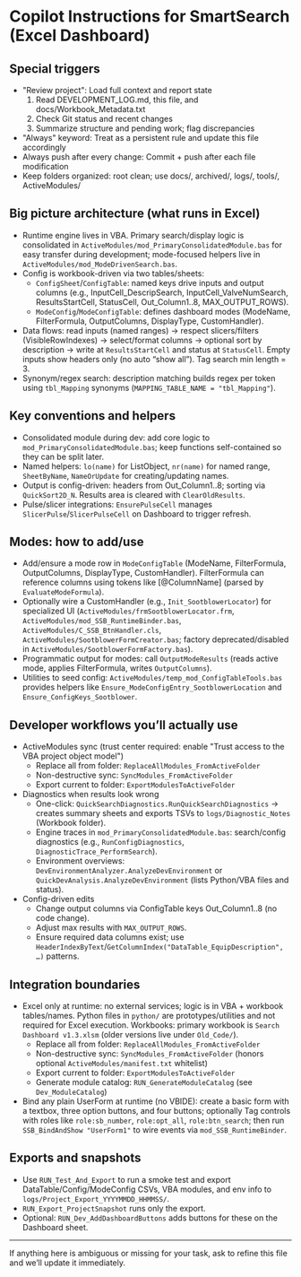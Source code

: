 # Copilot Instructions for SmartSearch (Excel Dashboard)

## Special triggers
- "Review project": Load full context and report state
  1) Read DEVELOPMENT_LOG.md, this file, and docs/Workbook_Metadata.txt
  2) Check Git status and recent changes
  3) Summarize structure and pending work; flag discrepancies
- "Always" keyword: Treat as a persistent rule and update this file accordingly
- Always push after every change: Commit + push after each file modification
- Keep folders organized: root clean; use docs/, archived/, logs/, tools/, ActiveModules/

## Big picture architecture (what runs in Excel)
- Runtime engine lives in VBA. Primary search/display logic is consolidated in `ActiveModules/mod_PrimaryConsolidatedModule.bas` for easy transfer during development; mode-focused helpers live in `ActiveModules/mod_ModeDrivenSearch.bas`.
- Config is workbook-driven via two tables/sheets:
  - `ConfigSheet`/`ConfigTable`: named keys drive inputs and output columns (e.g., InputCell_DescripSearch, InputCell_ValveNumSearch, ResultsStartCell, StatusCell, Out_Column1..8, MAX_OUTPUT_ROWS).
  - `ModeConfig`/`ModeConfigTable`: defines dashboard modes (ModeName, FilterFormula, OutputColumns, DisplayType, CustomHandler).
- Data flows: read inputs (named ranges) → respect slicers/filters (VisibleRowIndexes) → select/format columns → optional sort by description → write at `ResultsStartCell` and status at `StatusCell`. Empty inputs show headers only (no auto “show all”). Tag search min length = 3.
- Synonym/regex search: description matching builds regex per token using `tbl_Mapping` synonyms (`MAPPING_TABLE_NAME = "tbl_Mapping"`).

## Key conventions and helpers
- Consolidated module during dev: add core logic to `mod_PrimaryConsolidatedModule.bas`; keep functions self-contained so they can be split later.
- Named helpers: `lo(name)` for ListObject, `nr(name)` for named range, `SheetByName`, `NameOrUpdate` for creating/updating names.
- Output is config-driven: headers from Out_Column1..8; sorting via `QuickSort2D_N`. Results area is cleared with `ClearOldResults`.
- Pulse/slicer integrations: `EnsurePulseCell` manages `SlicerPulse`/`SlicerPulseCell` on Dashboard to trigger refresh.

## Modes: how to add/use
- Add/ensure a mode row in `ModeConfigTable` (ModeName, FilterFormula, OutputColumns, DisplayType, CustomHandler). FilterFormula can reference columns using tokens like [@ColumnName] (parsed by `EvaluateModeFormula`).
- Optionally wire a CustomHandler (e.g., `Init_SootblowerLocator`) for specialized UI (`ActiveModules/frmSootblowerLocator.frm`, `ActiveModules/mod_SSB_RuntimeBinder.bas`, `ActiveModules/C_SSB_BtnHandler.cls`, `ActiveModules/SootblowerFormCreator.bas`; factory deprecated/disabled in `ActiveModules/SootblowerFormFactory.bas`).
- Programmatic output for modes: call `OutputModeResults` (reads active mode, applies FilterFormula, writes `OutputColumns`).
- Utilities to seed config: `ActiveModules/temp_mod_ConfigTableTools.bas` provides helpers like `Ensure_ModeConfigEntry_SootblowerLocation` and `Ensure_ConfigKeys_Sootblower`.

## Developer workflows you’ll actually use
- ActiveModules sync (trust center required: enable "Trust access to the VBA project object model")
  - Replace all from folder: `ReplaceAllModules_FromActiveFolder`
  - Non-destructive sync: `SyncModules_FromActiveFolder`
  - Export current to folder: `ExportModulesToActiveFolder`
- Diagnostics when results look wrong
  - One-click: `QuickSearchDiagnostics.RunQuickSearchDiagnostics` → creates summary sheets and exports TSVs to `logs/Diagnostic_Notes` (Workbook folder).
  - Engine traces in `mod_PrimaryConsolidatedModule.bas`: search/config diagnostics (e.g., `RunConfigDiagnostics`, `DiagnosticTrace_PerformSearch`).
  - Environment overviews: `DevEnvironmentAnalyzer.AnalyzeDevEnvironment` or `QuickDevAnalysis.AnalyzeDevEnvironment` (lists Python/VBA files and status).
- Config-driven edits
  - Change output columns via ConfigTable keys Out_Column1..8 (no code change).
  - Adjust max results with `MAX_OUTPUT_ROWS`.
  - Ensure required data columns exist; use `HeaderIndexByText`/`GetColumnIndex("DataTable_EquipDescription", …)` patterns.

## Integration boundaries
- Excel only at runtime: no external services; logic is in VBA + workbook tables/names. Python files in `python/` are prototypes/utilities and not required for Excel execution.
 Workbooks: primary workbook is `Search Dashboard v1.3.xlsm` (older versions live under `Old_Code/`).
  - Replace all from folder: `ReplaceAllModules_FromActiveFolder`
  - Non-destructive sync: `SyncModules_FromActiveFolder` (honors optional `ActiveModules/manifest.txt` whitelist)
  - Export current to folder: `ExportModulesToActiveFolder`
  - Generate module catalog: `RUN_GenerateModuleCatalog` (see `Dev_ModuleCatalog`)
- Bind any plain UserForm at runtime (no VBIDE): create a basic form with a textbox, three option buttons, and four buttons; optionally Tag controls with roles like `role:sb_number`, `role:opt_all`, `role:btn_search`; then run `SSB_BindAndShow "UserForm1"` to wire events via `mod_SSB_RuntimeBinder`.
## Exports and snapshots
 - Use `RUN_Test_And_Export` to run a smoke test and export DataTable/Config/ModeConfig CSVs, VBA modules, and env info to `logs/Project_Export_YYYYMMDD_HHMMSS/`.
 - `RUN_Export_ProjectSnapshot` runs only the export.
 - Optional: `RUN_Dev_AddDashboardButtons` adds buttons for these on the Dashboard sheet.
---
If anything here is ambiguous or missing for your task, ask to refine this file and we’ll update it immediately.
